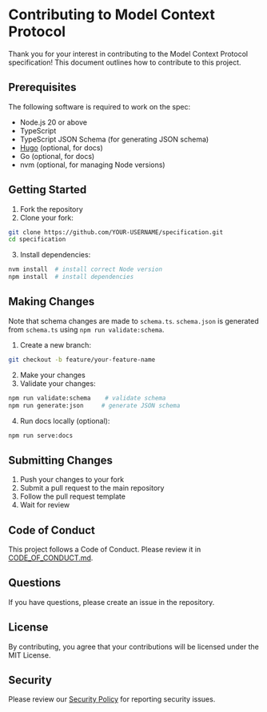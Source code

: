 # Contributing to Model Context Protocol

Thank you for your interest in contributing to the Model Context Protocol specification! This document outlines how to contribute to this project.

## Prerequisites

The following software is required to work on the spec:

- Node.js 20 or above
- TypeScript
- TypeScript JSON Schema (for generating JSON schema)
- [Hugo](https://gohugo.io/) (optional, for docs)
- Go (optional, for docs)
- nvm (optional, for managing Node versions)

## Getting Started

1. Fork the repository
2. Clone your fork:
```bash
git clone https://github.com/YOUR-USERNAME/specification.git
cd specification
```

3. Install dependencies:
```bash
nvm install  # install correct Node version
npm install  # install dependencies
```

## Making Changes
Note that schema changes are made to `schema.ts`. `schema.json` is generated from `schema.ts`
using `npm run validate:schema`.

1. Create a new branch:
```bash
git checkout -b feature/your-feature-name
```

2. Make your changes
3. Validate your changes:
```bash
npm run validate:schema    # validate schema
npm run generate:json     # generate JSON schema
```

4. Run docs locally (optional):
```bash
npm run serve:docs
```

## Submitting Changes

1. Push your changes to your fork
2. Submit a pull request to the main repository
3. Follow the pull request template
4. Wait for review

## Code of Conduct

This project follows a Code of Conduct. Please review it in [CODE_OF_CONDUCT.md](CODE_OF_CONDUCT.md).

## Questions

If you have questions, please create an issue in the repository.

## License

By contributing, you agree that your contributions will be licensed under the MIT License.

## Security

Please review our [Security Policy](SECURITY.md) for reporting security issues.
